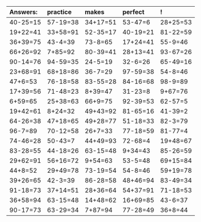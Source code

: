 | Answers: | practice | makes | perfect | ! |
| :--- | :--- | :--- | :--- | :--- |
| 40-25=15 | 57-19=38 | 34+17=51 | 53-47=6 | 28+25=53 | 
| 19+22=41 | 33+58=91 | 52-35=17 | 40-19=21 | 81-22=59 | 
| 36+39=75 | 43-4=39 | 73-8=65 | 17+24=41 | 55-9=46 | 
| 66+26=92 | 7+85=92 | 80-39=41 | 28+13=41 | 93-67=26 | 
| 90-14=76 | 94-59=35 | 24-5=19 | 32-6=26 | 65-49=16 | 
| 23+68=91 | 68+18=86 | 36-7=29 | 97-59=38 | 54-8=46 | 
| 47+6=53 | 76-18=58 | 83-55=28 | 84-16=68 | 98-9=89 | 
| 17+39=56 | 71-48=23 | 8+39=47 | 31-23=8 | 9+67=76 | 
| 6+59=65 | 25+38=63 | 66+9=75 | 92-39=53 | 62-57=5 | 
| 19+42=61 | 8+24=32 | 49+43=92 | 81-65=16 | 41-39=2 | 
| 64-26=38 | 47+18=65 | 49+28=77 | 51-18=33 | 82-3=79 | 
| 96-7=89 | 70-12=58 | 26+7=33 | 77-18=59 | 81-77=4 | 
| 74-46=28 | 50-43=7 | 44+49=93 | 72-68=4 | 19+48=67 | 
| 83-28=55 | 44-18=26 | 63-15=48 | 9+34=43 | 85-26=59 | 
| 29+62=91 | 56+16=72 | 9+54=63 | 53-5=48 | 69+15=84 | 
| 44+8=52 | 29+49=78 | 73-19=54 | 54-8=46 | 59+19=78 | 
| 39+26=65 | 42-3=39 | 86-28=58 | 48+46=94 | 83-49=34 | 
| 91-18=73 | 37+14=51 | 28+36=64 | 54+37=91 | 71-18=53 | 
| 36+58=94 | 63-15=48 | 14+48=62 | 16+69=85 | 43-6=37 | 
| 90-17=73 | 63-29=34 | 7+87=94 | 77-28=49 | 36+8=44 | 
